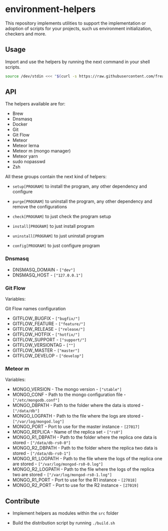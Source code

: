 # environment-helpers

This repository implements utilities to support the implementation or adoption of scripts for your projects, such us environment initialization, checkers and more.

## Usage

Import and use the helpers by running the next command in your shell scripts.

``` bash
source /dev/stdin <<< "$(curl -s https://raw.githubusercontent.com/freak2geek/scripts/master/dist/index.sh)"
```

## API

The helpers available are for:

- Brew
- Dnsmasq
- Docker
- Git
- Git Flow
- Meteor
- Meteor lerna
- Meteor m (mongo manager)
- Meteor yarn
- sudo nopasswd
- Zsh

All these groups contain the next kind of helpers:

- `setup[PROGRAM]` to install the program, any other dependency and configure

- `purge[PROGRAM]` to uninstall the program, any other dependency and remove the configurations

- `check[PROGRAM]` to just check the program setup

- `install[PROGRAM]` to just install program

- `uninstall[PROGRAM]` to just uninstall program

- `config[PROGRAM]` to just configure program

### Dnsmasq

- DNSMASQ_DOMAIN - `["dev"]`
- DNSMASQ_HOST - `["127.0.0.1"]`

### Git Flow

Variables: 

Git Flow names configuration
- GITFLOW_BUGFIX - `["bugfix/"]`
- GITFLOW_FEATURE - `["feature/"]`
- GITFLOW_RELEASE - `["release/"]`
- GITFLOW_HOTFIX - `["hotfix/"]`
- GITFLOW_SUPPORT - `["support/"]`
- GITFLOW_VERSIONTAG - `[""]`
- GITFLOW_MASTER - `["master"]`
- GITFLOW_DEVELOP - `["develop"]`

### Meteor m

Variables: 

- MONGO_VERSION - The mongo version - `["stable"]`
- MONGO_CONF - Path to the mongo configuration file - `["/etc/mongodb.conf"]`
- MONGO_DBPATH - Path to the folder where the data is stored - `["/data/db"]`
- MONGO_LOGPATH - Path to the file where the logs are stored - `["/var/log/mongod.log"]`
- MONGO_PORT - Port to use for the master instance - `[27017]`
- MONGO_REPLICA - Name of the replica set - `["rs0"]`
- MONGO_R1_DBPATH - Path to the folder where the replica one data is stored - `["/data/db-rs0-0"]`
- MONGO_R2_DBPATH - Path to the folder where the replica two data is stored - `["/data/db-rs0-1"]`
- MONGO_R1_LOGPATH - Path to the file where the logs of the replica one are stored - `["/var/log/mongod-rs0-0.log"]`
- MONGO_R2_LOGPATH - Path to the file where the logs of the replica two are stored - `["/var/log/mongod-rs0-1.log"]`
- MONGO_R1_PORT - Port to use for the R1 instance - `[27018]`
- MONGO_R2_PORT - Port to use for the R2 instance - `[27019]`

## Contribute

- Implement helpers as modules within the `src` folder

- Build the distribution script by running `./build.sh`
